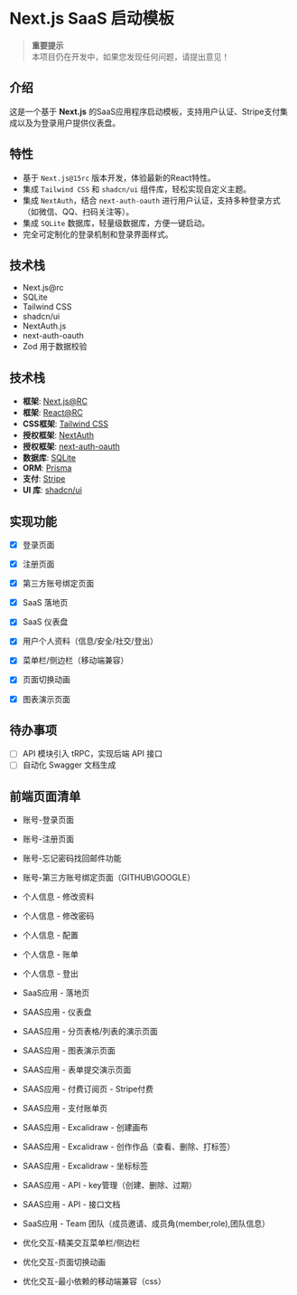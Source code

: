 # Next.js SaaS 启动模板

> **重要提示**  
> 本项目仍在开发中，如果您发现任何问题，请提出意见！

## 介绍
这是一个基于 **Next.js** 的SaaS应用程序启动模板，支持用户认证、Stripe支付集成以及为登录用户提供仪表盘。

## 特性

- 基于 `Next.js@15rc` 版本开发，体验最新的React特性。
- 集成 `Tailwind CSS` 和 `shadcn/ui` 组件库，轻松实现自定义主题。
- 集成 `NextAuth`，结合 `next-auth-oauth` 进行用户认证，支持多种登录方式（如微信、QQ、扫码关注等）。
- 集成 `SQLite` 数据库，轻量级数据库，方便一键启动。
- 完全可定制化的登录机制和登录界面样式。

## 技术栈

- Next.js@rc
- SQLite
- Tailwind CSS
- shadcn/ui
- NextAuth.js
- next-auth-oauth
- Zod 用于数据校验


## 技术栈

- **框架**: [Next.js@RC](https://nextjs.org/)
- **框架**: [React@RC](https://react.dev/)
- **CSS框架**: [Tailwind CSS](https://react.dev/)
- **授权框架**: [NextAuth](https://authjs.dev/)
- **授权框架**: [next-auth-oauth](https://liuhuapiaoyuan.github.io/next-auth-oauth/)
- **数据库**: [SQLite](https://www.sqlite.org/)
- **ORM**: [Prisma](https://www.prisma.io/)
- **支付**: [Stripe](https://stripe.com/)
- **UI 库**: [shadcn/ui](https://ui.shadcn.com/)

## 实现功能

- [x] 登录页面
- [x] 注册页面
- [x] 第三方账号绑定页面
- [x] SaaS 落地页
- [x] SaaS 仪表盘
- [x] 用户个人资料（信息/安全/社交/登出）
- [x] 菜单栏/侧边栏（移动端兼容）
- [x] 页面切换动画
- [x] 图表演示页面
 

## 待办事项
- [ ] API 模块引入 tRPC，实现后端 API 接口
- [ ] 自动化 Swagger 文档生成

 ##  前端页面清单
 - 账号-登录页面
 - 账号-注册页面
 - 账号-忘记密码找回邮件功能
 - 账号-第三方账号绑定页面（GITHUB\GOOGLE）

 - 个人信息 - 修改资料
 - 个人信息 - 修改密码
 - 个人信息 - 配置
 - 个人信息 - 账单
 - 个人信息 - 登出

 - SaaS应用 - 落地页
 - SAAS应用 - 仪表盘
 - SAAS应用 - 分页表格/列表的演示页面
 - SAAS应用 - 图表演示页面
 - SAAS应用 - 表单提交演示页面
 - SAAS应用 - 付费订阅页 - Stripe付费
 - SAAS应用 - 支付账单页
 - SAAS应用 - Excalidraw - 创建画布 
 - SAAS应用 - Excalidraw - 创作作品（查看、删除、打标签） 
 - SAAS应用 - Excalidraw - 坐标标签 
 - SAAS应用 - API - key管理（创建、删除、过期）
 - SAAS应用 - API - 接口文档
 - SaaS应用 - Team 团队（成员邀请、成员角(member,role),团队信息）


 - 优化交互-精美交互菜单栏/侧边栏
 - 优化交互-页面切换动画
 - 优化交互-最小依赖的移动端兼容（css）
